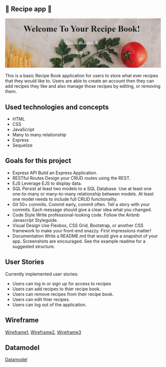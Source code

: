 

## 🥘 Recipe app 🍴

![Screenshot](https://github.com/jchristensen3/MyRecipe-App/blob/main/images/Capture.PNG)

This is a basic Recipe Book application for users to store what ever recipes that they would like to. Users are able to create an account then they can add recipes they like and also manage those recipes by editing, or removing them. 

## Used technologies and concepts

- HTML
- CSS
- JavaScript
- Many to many relationship
- Express
- Sequelize


## Goals for this project

- Express API Build an Express Application.
- RESTful Routes Design your CRUD routes using the REST.
- EJS Leverage EJS to display data.
- SQL Persist at least two models to a SQL Database. Use at least one one-to-many or many-to-many relationship between models. At least one model needs to include full CRUD functionality.
- Git 50+ commits. Commit early, commit often. Tell a story with your commits. Each message should give a clear idea what you changed.
- Code Style Write professional-looking code. Follow the Airbnb Javascript Styleguide.
- Visual Design Use Flexbox, CSS Grid, Bootstrap, or another CSS framework to make your front-end snazzy. First impressions matter!
- Documentation Write a README.md that would give a snapshot of your app. Screenshots are encouraged. See the example readme for a suggested structure.

## User Stories

Currently implemented user stories:

- Users can log in or sign up for access to recipes
- Users can add recipes to thier recipe book. 
- Users can remove recipes from their recipe book.
- Users can edit thier recipes.
- Users can log out of the application. 

## Wireframe

[Wireframe1](https://github.com/jchristensen3/MyRecipe-App/blob/main/images/1st%20page%20of%20WireFrame.png),
[Wireframe2](https://github.com/jchristensen3/MyRecipe-App/blob/main/images/2nd%20page%20of%20WireFrame.PNG),
[Wireframe3](https://github.com/jchristensen3/MyRecipe-App/blob/main/images/3rd%20page%20of%20WireFrame.png)

## Datamodel

[Datamodel](https://github.com/jchristensen3/MyRecipe-App/blob/main/images/ERD.png)
